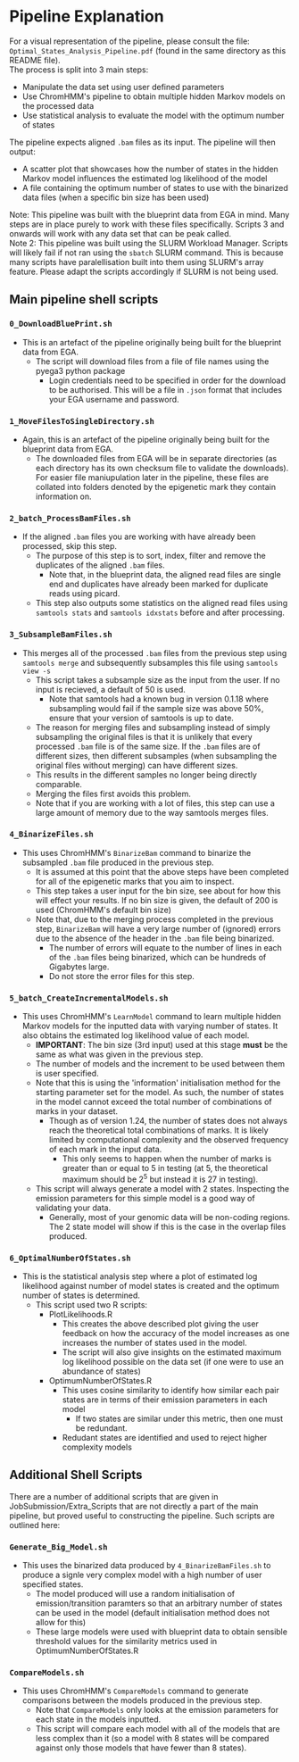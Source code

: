 # Pipeline Explanation
For a visual representation of the pipeline, please consult the file: `Optimal_States_Analysis_Pipeline.pdf` (found in the same directory as this README file).
\
The process is split into 3 main steps:
- Manipulate the data set using user defined parameters
- Use ChromHMM's pipeline to obtain multiple hidden Markov models on the processed data
- Use statistical analysis to evaluate the model with the optimum number of states

The pipeline expects aligned `.bam` files as its input. The pipeline will then output:
- A scatter plot that showcases how the number of states in the hidden Markov model influences the estimated log likelihood of the model
- A file containing the optimum number of states to use with the binarized data files (when a specific bin size has been used)

Note: This pipeline was built with the blueprint data from EGA in mind. Many steps are in place purely to work with these files specifically. Scripts 3 and onwards will work with any data set that can be peak called.
\
Note 2: This pipeline was built using the SLURM Workload Manager. Scripts will likely fail if not ran using the `sbatch` SLURM command. This is because many scripts have paralellisation built into them using SLURM's array feature. Please adapt the scripts accordingly if SLURM is not being used.

## Main pipeline shell scripts
### `0_DownloadBluePrint.sh` 
- This is an artefact of the pipeline originally being built for the blueprint data from EGA.
    - The script will download files from a file of file names using the pyega3 python package
        - Login credentials need to be specified in order for the download to be authorised. This will be a file in `.json` format that includes your EGA username and password.
### `1_MoveFilesToSingleDirectory.sh` 
- Again, this is an artefact of the pipeline originally being built for the blueprint data from EGA.
    - The downloaded files from EGA will be in separate directories (as each directory has its own checksum file to validate the downloads). For easier file maniupulation later in the pipeline, these files are collated into folders denoted by the epigenetic mark they contain information on.
### `2_batch_ProcessBamFiles.sh` 
- If the aligned `.bam` files you are working with have already been processed, skip this step.
    - The purpose of this step is to sort, index, filter and remove the duplicates of the aligned `.bam` files.
        - Note that, in the blueprint data, the aligned read files are single end and duplicates have already been marked for duplicate reads using picard.
    - This step also outputs some statistics on the aligned read files using `samtools stats` and `samtools idxstats` before and after processing.
### `3_SubsampleBamFiles.sh` 
- This merges all of the processed `.bam` files from the previous step using `samtools merge` and subsequently subsamples this file using `samtools view -s`
    - This script takes a subsample size as the input from the user. If no input is recieved, a default of 50 is used.
        - Note that samtools had a known bug in version 0.1.18 where subsampling would fail if the sample size was above 50%, ensure that your version of samtools is up to date.
    - The reason for merging files and subsampling instead of simply subsampling the original files is that it is unlikely that every processed `.bam` file is of the same size. If the `.bam` files are of different sizes, then different subsamples (when subsampling the original files without merging) can have different sizes. 
    - This results in the different samples no longer being directly comparable.
    - Merging the files first avoids this problem.
    - Note that if you are working with a lot of files, this step can use a large amount of memory due to the way samtools merges files.
### `4_BinarizeFiles.sh` 
- This uses ChromHMM's `BinarizeBam` command to binarize the subsampled `.bam` file produced in the previous step. 
    - It is assumed at this point that the above steps have been completed for all of the epigenetic marks that you aim to inspect.
    - This step takes a user input for the bin size, see about for how this will effect your results. If no bin size is given, the default of 200 is used (ChromHMM's default bin size)
    - Note that, due to the merging process completed in the previous step, `BinarizeBam` will have a very large number of (ignored) errors due to the absence of the header in the `.bam` file being binarized.
        - The number of errors will equate to the number of lines in each of the `.bam` files being binarized, which can be hundreds of Gigabytes large.
        - Do not store the error files for this step.
 ### `5_batch_CreateIncrementalModels.sh` 
 - This uses ChromHMM's `LearnModel` command to learn multiple hidden Markov models for the inputted data with varying number of states. It also obtains the estimated log likelihood value of each model.
    - **IMPORTANT**: The bin size (3rd input) used at this stage **must** be the same as what was given in the previous step.  
    - The number of models and the increment to be used between them is user specified.
    - Note that this is using the 'information' initialisation method for the starting parameter set for the model. As such, the number of states in the model cannot exceed the total number of combinations of marks in your dataset.
        - Though as of version 1.24, the number of states does not always reach the theoretical total combinations of marks. It is likely limited by computational complexity and the observed frequency of each mark in the input data.
            - This only seems to happen when the number of marks is greater than or equal to 5 in testing (at 5, the theoretical maximum should be 2<sup>5</sup> but instead it is 27 in testing).
    - This script will always generate a model with 2 states. Inspecting the emission parameters for this simple model is a good way of validating your data.
        - Generally, most of your genomic data will be non-coding regions. The 2 state model will show if this is the case in the overlap files produced.
### `6_OptimalNumberOfStates.sh` 
- This is the statistical analysis step where a plot of estimated log likelihood against number of model states is created and the optimum number of states is determined.
    - This script used two R scripts:
        - PlotLikelihoods.R
            - This creates the above described plot giving the user feedback on how the accuracy of the model increases as one increases the number of states used in the model.
            - The script will also give insights on the estimated maximum log likelihood possible on the data set (if one were to use an abundance of states)
        - OptimumNumberOfStates.R
            - This uses cosine similarity to identify how similar each pair states are in terms of their emission parameters in each model
                - If two states are similar under this metric, then one must be redundant.
            - Redudant states are identified and used to reject higher complexity models


## Additional Shell Scripts
There are a number of additional scripts that are given in JobSubmission/Extra_Scripts that are not directly a part of the main pipeline, but proved useful to constructing the pipeline. Such scripts are outlined here:
### `Generate_Big_Model.sh` 
- This uses the binarized data produced by `4_BinarizeBamFiles.sh` to produce a signle very complex model with a high number of user specified states.
    - The model produced will use a random initialisation of emission/transition paramters so that an arbitrary number of states can be used in the model (default initialisation method does not allow for this)
    - These large models were used with blueprint data to obtain sensible threshold values for the similarity metrics used in OptimumNumberOfStates.R
### `CompareModels.sh` 
- This uses ChromHMM's `CompareModels` command to generate comparisons between the models produced in the previous step.
    - Note that `CompareModels` only looks at the emission parameters for each state in the models inputted.
    - This script will compare each model with all of the models that are less complex than it (so a model with 8 states will be compared against only those models that have fewer than 8 states).